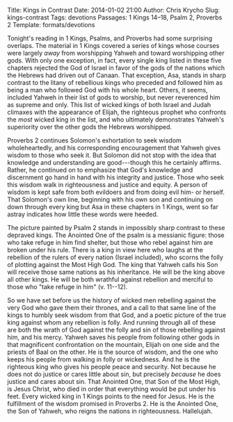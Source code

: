 Title: Kings in Contrast
Date: 2014-01-02 21:00
Author: Chris Krycho
Slug: kings-contrast
Tags: devotions
Passages: 1 Kings 14–18, Psalm 2, Proverbs 2
Template: formats/devotions

Tonight's reading in 1 Kings, Psalms, and Proverbs had some surprising overlaps. The material in 1 Kings covered a series of kings whose courses were largely *away* from worshipping Yahweh and toward worshipping other gods. With only one exception, in fact, every single king listed in these five chapters rejected the God of Israel in favor of the gods of the nations which the Hebrews had driven out of Canaan. That exception, Asa, stands in sharp contrast to the litany of rebellious kings who preceded and followed him as being a man who followed God with his whole heart. Others, it seems, included Yahweh in their list of gods to worship, but never reverenced him as supreme and only. This list of wicked kings of both Israel and Judah climaxes with the appearance of Elijah, the righteous prophet who confronts the *most* wicked king in the list, and who ultimately demonstrates Yahweh's superiority over the other gods the Hebrews worshipped.

Proverbs 2 continues Solomon's exhortation to seek wisdom wholeheartedly, and his corresponding encouragement that Yahweh gives wisdom to those who seek it. But Solomon did not stop with the idea that knowledge and understanding are good---though this he certainly affirms. Rather, he continued on to emphasize that God's knowledge and discernment go hand in hand with his integrity and justice. Those who seek this wisdom walk in righteousness and justice and equity. A person of wisdom is kept safe from both evildoers and from doing evil him- or herself. That Solomon's own line, beginning with his own son and continuing on down through every king but Asa in these chapters in 1 Kings, went so far astray indicates how little these words were heeded.

The picture painted by Psalm 2 stands in impossibly sharp contrast to these depraved kings. The Anointed One of the psalm is a messianic figure: those who take refuge in him find shelter, but those who rebel against him are broken under his rule. There is a king in view here who laughs at the rebellion of the rulers of every nation (Israel included), who scorns the folly of plotting against the Most High God. The king that Yahweh calls his Son will receive those same nations as his inheritance. He will be the king above all other kings. He will be both wrathful against rebellion and merciful to those who "take refuge in him" (v. 11--12).

So we have set before us the history of wicked men rebelling against the very God who gave them their thrones, and a call to that same line of the kings to humbly seek wisdom from that God, and a poetic picture of the true king against whom any rebellion is folly. And running through all of these are both the wrath of God against the folly and sin of those rebelling against him, and his mercy. Yahweh saves his people from following other gods in that magnificent confrontation on the mountain, Elijah on one side and the priests of Baal on the other. He is the source of wisdom, and the one who keeps his people from walking in folly or wickedness. And he is the righteous king who gives his people peace and security. Not because he does not do justice or cares little about sin, but precisely *because* he does justice and cares about sin. That Anointed One, that Son of the Most High, is Jesus Christ, who died in order that everything would be put under his feet. Every wicked king in 1 Kings points to the need for Jesus. He is the fulfillment of the wisdom promised in Proverbs 2. He is the Anointed One, the Son of Yahweh, who reigns the nations in righteousness. Hallelujah.